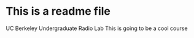 This is a readme file
=======

UC Berkeley Undergraduate Radio Lab
This is going to be a cool course

